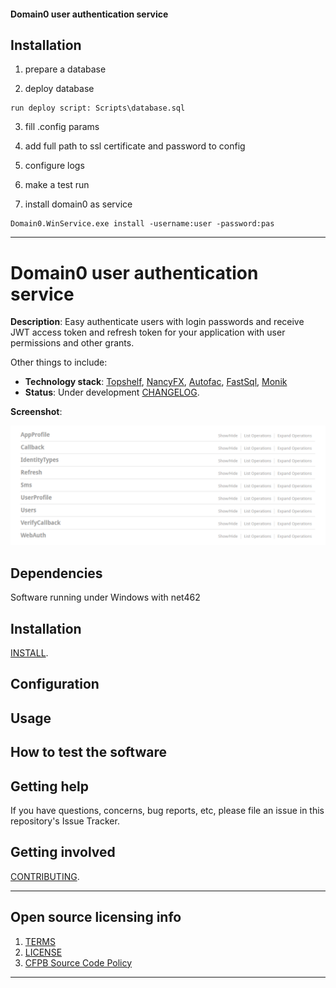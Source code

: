 #### Domain0 user authentication service

>

## Installation

1. prepare a database

2. deploy database
```
run deploy script: Scripts\database.sql
```
3. fill .config params

4. add full path to ssl certificate and password to config

5. configure logs

6. make a test run

5. install domain0 as service
```
Domain0.WinService.exe install -username:user -password:pas
```

---

# Domain0 user authentication service

**Description**:  Easy authenticate users with login passwords and receive JWT access token and refresh token for your application with user permissions and other grants.

Other things to include:

  - **Technology stack**: [Topshelf](https://github.com/Topshelf/Topshelf), [NancyFX](http://nancyfx.org), [Autofac](https://autofac.org), [FastSql](https://github.com/gerakul/FastSql), [Monik](https://github.com/Totopolis/monik)
  - **Status**:  Under development [CHANGELOG](CHANGELOG.md).

**Screenshot**: 

![](/screenshot.png)


## Dependencies

Software running under Windows with net462

## Installation

[INSTALL](INSTALL.md).

## Configuration



## Usage


## How to test the software


## Getting help

If you have questions, concerns, bug reports, etc, please file an issue in this repository's Issue Tracker.

## Getting involved

[CONTRIBUTING](CONTRIBUTING.md).


----

## Open source licensing info
1. [TERMS](TERMS.md)
2. [LICENSE](LICENSE)
3. [CFPB Source Code Policy](https://github.com/cfpb/source-code-policy/)


----
